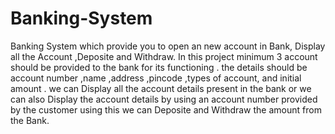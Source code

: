 # Banking-System
Banking System which provide you to open an new account in Bank, Display all the Account ,Deposite and Withdraw.
In this project minimum 3 account should be provided to the bank for its functioning . the details should be account number ,name ,address ,pincode ,types of account,
and initial amount . we can Display all the account details present in the bank or we can also Display the account details by using an account number provided by the
customer using this we can Deposite and Withdraw the amount from the Bank.
